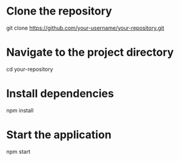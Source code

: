 # Clone the repository
git clone https://github.com/your-username/your-repository.git

# Navigate to the project directory
cd your-repository

# Install dependencies
npm install

# Start the application
npm start
